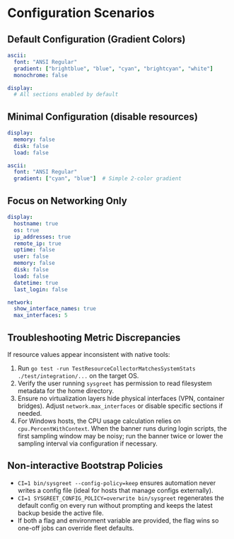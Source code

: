 # Configuration Scenarios

## Default Configuration (Gradient Colors)

```yaml
ascii:
  font: "ANSI Regular"
  gradient: ["brightblue", "blue", "cyan", "brightcyan", "white"]
  monochrome: false

display:
  # All sections enabled by default
```

## Minimal Configuration (disable resources)

```yaml
display:
  memory: false
  disk: false
  load: false

ascii:
  font: "ANSI Regular"
  gradient: ["cyan", "blue"]  # Simple 2-color gradient
```

## Focus on Networking Only

```yaml
display:
  hostname: true
  os: true
  ip_addresses: true
  remote_ip: true
  uptime: false
  user: false
  memory: false
  disk: false
  load: false
  datetime: true
  last_login: false

network:
  show_interface_names: true
  max_interfaces: 5
```

## Troubleshooting Metric Discrepancies

If resource values appear inconsistent with native tools:

1. Run `go test -run TestResourceCollectorMatchesSystemStats ./test/integration/...` on the target OS.
2. Verify the user running `sysgreet` has permission to read filesystem metadata for the home directory.
3. Ensure no virtualization layers hide physical interfaces (VPN, container bridges). Adjust `network.max_interfaces` or disable specific sections if needed.
4. For Windows hosts, the CPU usage calculation relies on `cpu.PercentWithContext`. When the banner runs during login scripts, the first sampling window may be noisy; run the banner twice or lower the sampling interval via configuration if necessary.

## Non-interactive Bootstrap Policies

- `CI=1 bin/sysgreet --config-policy=keep` ensures automation never writes a config file (ideal for hosts that manage configs externally).
- `CI=1 SYSGREET_CONFIG_POLICY=overwrite bin/sysgreet` regenerates the default config on every run without prompting and keeps the latest backup beside the active file.
- If both a flag and environment variable are provided, the flag wins so one-off jobs can override fleet defaults.
